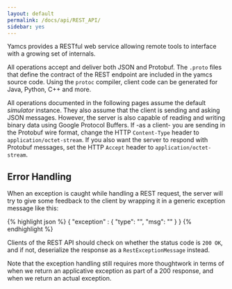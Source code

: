 ```yaml
---
layout: default
permalink: /docs/api/REST_API/
sidebar: yes
---
```


Yamcs provides a RESTful web service allowing remote tools to interface with a growing set of internals.

All operations accept and deliver both JSON and Protobuf. The `.proto` files that define the contract of the REST endpoint are included in the yamcs source code. Using the `protoc` compiler, client code can be generated for Java, Python, C++ and more.

All operations documented in the following pages assume the default _simulator_ instance. They also assume that the client is sending and asking JSON messages. However, the server is also capable of reading and writing binary data using Google Protocol Buffers. If -as a client- you are sending in the Protobuf wire format, change the HTTP `Content-Type` header to `application/octet-stream`. If you also want the server to respond with Protobuf messages, set the HTTP `Accept` header to `application/octet-stream`.


## Error Handling
When an exception is caught while handling a REST request, the server will try to give some feedback to the client by wrapping it in a generic exception message like this:

{% highlight json %}
{
  "exception" : {
    "type": "<short>",
    "msg": "<long>"
  }
}
{% endhighlight %}

Clients of the REST API should check on whether the status code is `200 OK`, and if not, deserialize the response as a `RestExceptionMessage` instead.

Note that the exception handling still requires more thoughtwork in terms of when we return an applicative exception as part of a 200 response, and when we return an actual exception.
